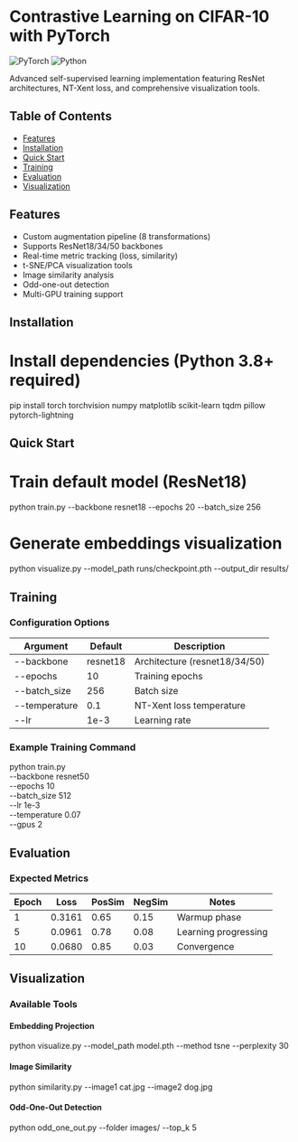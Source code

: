 # Contrastive Learning on CIFAR-10 with PyTorch
![PyTorch](https://img.shields.io/badge/PyTorch-%23EE4C2C.svg?logo=PyTorch&logoColor=white) ![Python](https://img.shields.io/badge/python-3.8+-blue)

Advanced self-supervised learning implementation featuring ResNet architectures, NT-Xent loss, and comprehensive visualization tools.

##  Table of Contents
- [Features](#-features)
- [Installation](#-installation)  
- [Quick Start](#-quick-start)
- [Training](#-training)
- [Evaluation](#-evaluation)
- [Visualization](#-visualization)
  

##  Features
- Custom augmentation pipeline (8 transformations)
- Supports ResNet18/34/50 backbones
- Real-time metric tracking (loss, similarity)
- t-SNE/PCA visualization tools
- Image similarity analysis
- Odd-one-out detection
- Multi-GPU training support

## Installation

# Install dependencies (Python 3.8+ required)
pip install torch torchvision numpy matplotlib scikit-learn tqdm pillow pytorch-lightning

## Quick Start
# Train default model (ResNet18)
python train.py --backbone resnet18 --epochs 20 --batch_size 256

# Generate embeddings visualization
python visualize.py --model_path runs/checkpoint.pth --output_dir results/

##  Training
### Configuration Options
| Argument | Default | Description |
|----------|---------|-------------|
| --backbone | resnet18 | Architecture (resnet18/34/50) |
| --epochs | 10 | Training epochs |
| --batch_size | 256 | Batch size |
| --temperature | 0.1 | NT-Xent loss temperature |
| --lr | 1e-3 | Learning rate |

### Example Training Command
python train.py \
    --backbone resnet50 \
    --epochs 10 \
    --batch_size 512 \
    --lr  1e-3 \
    --temperature 0.07 \
    --gpus 2

## Evaluation
### Expected Metrics
| Epoch | Loss | PosSim | NegSim | Notes |
|-------|------|--------|--------|-------|
| 1 | 0.3161 | 0.65 | 0.15 | Warmup phase |
| 5 | 0.0961 | 0.78 | 0.08 | Learning progressing |
| 10 |0.0680 | 0.85 | 0.03 | Convergence |

## Visualization
### Available Tools
#### Embedding Projection
python visualize.py --model_path model.pth --method tsne --perplexity 30

#### Image Similarity
python similarity.py --image1 cat.jpg --image2 dog.jpg

#### Odd-One-Out Detection
python odd_one_out.py --folder images/ --top_k 5






